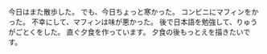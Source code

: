 今日はまた散歩した。
でも、今日ちょっと寒かった。
コンビニにマフィンをかった。
不幸にして、マフィンは味が悪かった。
後で日本語を勉強して、りゅうがごとくをした。
直ぐ夕食を作っています。
夕食の後もっとえを描きたいです。
